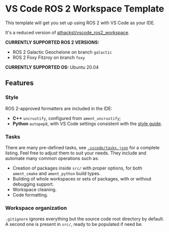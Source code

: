 # VS Code ROS 2 Workspace Template

This template will get you set up using ROS 2 with VS Code as your IDE.

It's a reduced version of [athackst/vscode_ros2_workspace](https://github.com/athackst/vscode_ros2_workspace).

**CURRENTLY SUPPORTED ROS 2 VERSIONS:**

- ROS 2 Galactic Geochelone on branch `galactic`
- ROS 2 Foxy Fitzroy on branch `foxy`

**CURRENTLY SUPPORTED OS:** Ubuntu 20.04

## Features

### Style

ROS 2-approved formatters are included in the IDE:

* **C++** `uncrustify`, configured from `ament_uncrustify`;
* **Python** `autopep8`, with VS Code settings consistent with the [style guide](https://index.ros.org/doc/ros2/Contributing/Code-Style-Language-Versions/).

### Tasks

There are many pre-defined tasks, see [`.vscode/tasks.json`](.vscode/tasks.json) for a complete listing.  Feel free to adjust them to suit your needs. They include and automate many common operations such as:

- Creation of packages inside `src/` with proper options, for both `ament_cmake` and `ament_python` build types.
- Building of whole workspaces or sets of packages, with or without debugging support.
- Workspace cleaning.
- Code formatting.

### Workspace organization

`.gitignore` ignores everything but the source code root directory by default. A second one is present in `src/`, ready to be populated if need be.

